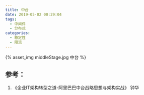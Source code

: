 ```yaml
---
title: 中台
date: 2019-05-02 00:29:04
tags:
  - 中间件
  - 分布式  
categories: 
  - 稳定性
  - 限流  
---
```


{% asset_img  middleStage.jpg  中台 %}

## 参考：

1. 《企业IT架构转型之道-阿里巴巴中台战略思想与架构实战》 钟华


